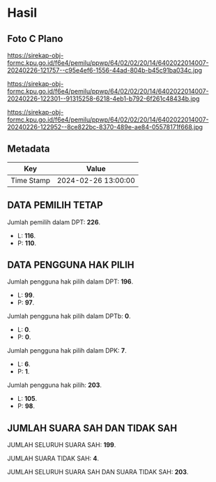 # Hasil

## Foto C Plano

https://sirekap-obj-formc.kpu.go.id/f6e4/pemilu/ppwp/64/02/02/20/14/6402022014007-20240226-121757--c95e4ef6-1556-44ad-804b-b45c91ba034c.jpg

https://sirekap-obj-formc.kpu.go.id/f6e4/pemilu/ppwp/64/02/02/20/14/6402022014007-20240226-122301--91315258-6218-4eb1-b792-6f261c48434b.jpg

https://sirekap-obj-formc.kpu.go.id/f6e4/pemilu/ppwp/64/02/02/20/14/6402022014007-20240226-122952--8ce822bc-8370-489e-ae84-05578171f668.jpg


## Metadata

| Key        | Value               |
| ---------- | ------------------- |
| Time Stamp | 2024-02-26 13:00:00 |


## DATA PEMILIH TETAP

Jumlah pemilih dalam DPT: **226**.
 * L: **116**.
 * P: **110**.

## DATA PENGGUNA HAK PILIH

Jumlah pengguna hak pilih dalam DPT: **196**.
 * L: **99**.
 * P: **97**.

Jumlah pengguna hak pilih dalam DPTb: **0**.
 * L: **0**.
 * P: **0**.

Jumlah pengguna hak pilih dalam DPK: **7**.
 * L: **6**.
 * P: **1**.

Jumlah pengguna hak pilih: **203**.
 * L: **105**.
 * P: **98**.

## JUMLAH SUARA SAH DAN TIDAK SAH

JUMLAH SELURUH SUARA SAH: **199**.

JUMLAH SUARA TIDAK SAH: **4**.

JUMLAH SELURUH SUARA SAH DAN SUARA TIDAK SAH: **203**.


